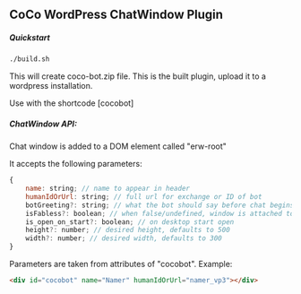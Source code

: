 ## CoCo WordPress ChatWindow Plugin

##### Quickstart
```bash
./build.sh
```
This will create coco-bot.zip file. This is the built plugin, upload it to a wordpress installation.

Use with the shortcode [cocobot]

##### ChatWindow API:

Chat window is added to a DOM element called "erw-root"

It accepts the following parameters:

```js
{
    name: string; // name to appear in header
    humanIdOrUrl: string; // full url for exchange or ID of bot
    botGreeting?: string; // what the bot should say before chat begins, defaults to "Type anything to get started!"
    isFabless?: boolean; // when false/undefined, window is attached to a button, fixed in lower right corner. Otherwise it'll be placed under the root component
    is_open_on_start?: boolean; // on desktop start open
    height?: number; // desired height, defaults to 500
    width?: number; // desired width, defaults to 300
}
```

Parameters are taken from attributes of "cocobot". Example:

```html
<div id="cocobot" name="Namer" humanIdOrUrl="namer_vp3"></div>
```
